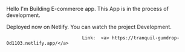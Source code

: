 Hello I'm Building E-commerce app. This App is in the process of development.

 Deployed now on Netlify. You can watch the project Development.
 
                                Link:  <a> https://tranquil-gumdrop-0d1103.netlify.app/</a>
